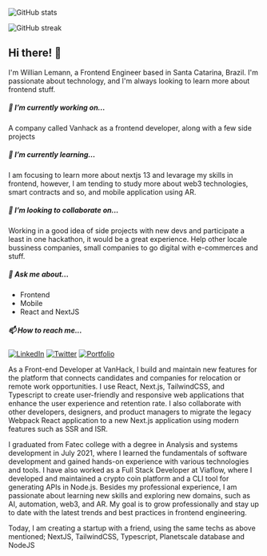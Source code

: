 ![GitHub stats](https://github-readme-stats.vercel.app/api?username=willian-lemann&show_icons=true&theme=radical)

![GitHub streak](https://github-readme-streak-stats.herokuapp.com/?user=willian-lemann&theme=radical)


## Hi there! 👋
I'm Willian Lemann, a Frontend Engineer based in Santa Catarina, Brazil. I'm passionate about technology, and I'm always looking to learn more about frontend stuff.

##### 🔭 I’m currently working on...
A company called Vanhack as a frontend developer, along with a few side projects

##### 🌱 I’m currently learning...
I am focusing to learn more about nextjs 13 and levarage my skills in frontend, however, I am tending to study more about web3 technologies, smart contracts and so, and mobile application using AR.

##### 👯 I’m looking to collaborate on...
Working in a good idea of side projects with new devs and participate a least in one hackathon, it would be a great experience. Help other locale bussiness companies, small companies to go digital with e-commerces and stuff.

##### 💬 Ask me about...

- Frontend
- Mobile
- React and NextJS

##### 📫 How to reach me...
<p align="left">
<a href="https://www.linkedin.com/in/willian-lemann/"><img src="https://img.shields.io/badge/-LinkedIn-blue?style=flat-square&logo=Linkedin&logoColor=white&link=https://www.linkedin.com/in/yourusername/" alt="LinkedIn"></a>
<a href="https://twitter.com/LemannWillian"><img src="https://img.shields.io/twitter/follow/yourusername?label=Twitter&style=social" alt="Twitter"></a>
<a href="https://willian-lemann.vercel.app"><img src="https://img.shields.io/badge/-Portfolio-yellowgreen?style=flat-square&link=https://willian-lemann.vercel.app" alt="Portfolio"></a>
</p>

As a Front-end Developer at VanHack, I build and maintain new features for the platform that connects candidates and companies for relocation or remote work opportunities. I use React, Next.js, TailwindCSS, and Typescript to create user-friendly and responsive web applications that enhance the user experience and retention rate. I also collaborate with other developers, designers, and product managers to migrate the legacy Webpack React application to a new Next.js application using modern features such as SSR and ISR.

I graduated from Fatec college with a degree in Analysis and systems development in July 2021, where I learned the fundamentals of software development and gained hands-on experience with various technologies and tools. I have also worked as a Full Stack Developer at Viaflow, where I developed and maintained a crypto coin platform and a CLI tool for generating APIs in Node.js. Besides my professional experience, I am passionate about learning new skills and exploring new domains, such as AI, automation, web3, and AR. My goal is to grow professionally and stay up to date with the latest trends and best practices in frontend engineering.

Today, I am creating a startup with a friend, using the same techs as above mentioned; NextJS, TailwindCSS, Typescript, Planetscale database and NodeJS

